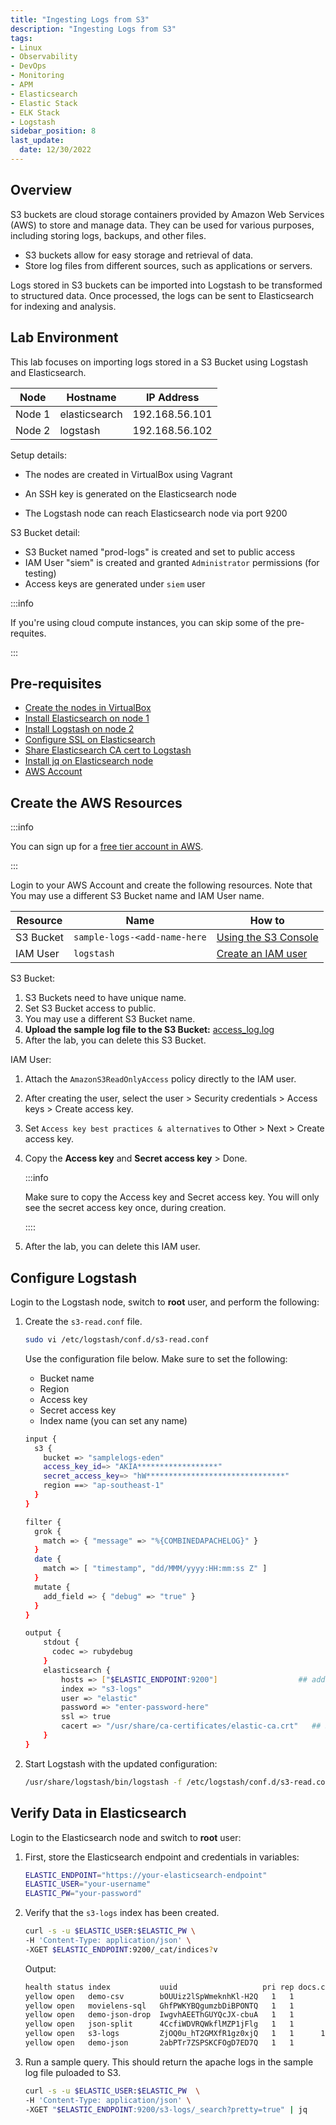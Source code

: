 ```yaml
---
title: "Ingesting Logs from S3"
description: "Ingesting Logs from S3"
tags: 
- Linux
- Observability
- DevOps
- Monitoring 
- APM
- Elasticsearch
- Elastic Stack
- ELK Stack
- Logstash
sidebar_position: 8
last_update:
  date: 12/30/2022
---
```


## Overview

S3 buckets are cloud storage containers provided by Amazon Web Services (AWS) to store and manage data. They can be used for various purposes, including storing logs, backups, and other files.

- S3 buckets allow for easy storage and retrieval of data.
- Store log files from different sources, such as applications or servers.

Logs stored in S3 buckets can be imported into Logstash to be transformed to structured data. Once processed, the logs can be sent to Elasticsearch for indexing and analysis.

## Lab Environment 

This lab focuses on importing logs stored in a S3 Bucket using Logstash and Elasticsearch.

| Node    | Hostname       | IP Address       | 
|---------|----------------|------------------|
| Node 1  | elasticsearch  |  192.168.56.101  |
| Node 2  | logstash       |  192.168.56.102 |

Setup details:

- The nodes are created in VirtualBox using Vagrant
- An SSH key is generated on the Elasticsearch node
 
- The Logstash node can reach Elasticsearch node via port 9200 

S3 Bucket detail:

- S3 Bucket named "prod-logs" is created and set to public access 
- IAM User "siem" is created and granted `Administrator` permissions (for testing)
- Access keys are generated under `siem` user

:::info

If you're using cloud compute instances, you can skip some of the pre-requites.

:::


## Pre-requisites 

- [Create the nodes in VirtualBox](/docs/018-Observability/020-Elastic-Stack/002-Setting-up/001-Using-Vagrant-and-VirtualBox.md#setup-the-virtual-machines)
- [Install Elasticsearch on node 1](/docs/018-Observability/020-Elastic-Stack/002-Setting-up/001-Using-Vagrant-and-VirtualBox.md#install-elasticsearch-817)
- [Install Logstash on node 2](/docs/018-Observability/020-Elastic-Stack/006-Logstash/001-Installing-Logstash.md)
- [Configure SSL on Elasticsearch](/docs/018-Observability/020-Elastic-Stack/002-Setting-up/003-SSL-Configuration.md)
- [Share Elasticsearch CA cert to Logstash](/docs/018-Observability/020-Elastic-Stack/002-Setting-up/001-Using-Vagrant-and-VirtualBox.md#share-the-certificate-to-other-vms-optional)
- [Install jq on Elasticsearch node](https://www.scaler.com/topics/linux-jq/)
- [AWS Account](https://aws.amazon.com/free/free-tier-faqs/?p=ft&z=subnav&loc=5&refid=f42fef03-b1e6-4841-b001-c44b4eccaf41)

## Create the AWS Resources 

:::info 

You can sign up for a [free tier account in AWS](https://signin.aws.amazon.com/signup?request_type=register).

:::

Login to your AWS Account and create the following resources. Note that 
You may use a different S3 Bucket name and IAM User name.

| Resource  | Name                          | How to                    |
|-----------|-------------------------------|---------------------------|
| S3 Bucket | `sample-logs-<add-name-here`  | [Using the S3 Console](https://docs.aws.amazon.com/AmazonS3/latest/userguide/create-bucket-overview.html)  |
| IAM User  | `logstash`                    | [Create an IAM user](https://docs.aws.amazon.com/IAM/latest/UserGuide/id_users_create.html) |

S3 Bucket:

1. S3 Buckets need to have unique name. 
2. Set S3 Bucket access to public.
3. You may use a different S3 Bucket name.
4. **Upload the sample log file to the S3 Bucket:** [access_log.log](@site/assets/elastic-stack/sample-logs/access_log.log)
5. After the lab, you can delete this S3 Bucket.

IAM User:

1. Attach the `AmazonS3ReadOnlyAccess` policy directly to the IAM user.
2. After creating the user, select the user > Security credentials > Access keys > Create access key.
3. Set `Access key best practices & alternatives` to Other > Next > Create access key.
4. Copy the **Access key** and **Secret access key** > Done.

    :::info 

    Make sure to copy the Access key and Secret access key. 
    You will only see the secret access key once, during creation.

    ::::

5. After the lab, you can delete this IAM user.


## Configure Logstash 

Login to the Logstash node, switch to **root** user, and perform the following:

1. Create the `s3-read.conf` file.

    ```bash
    sudo vi /etc/logstash/conf.d/s3-read.conf
    ```

    Use the configuration file below. Make sure to set the following:

    - Bucket name
    - Region 
    - Access key
    - Secret access key
    - Index name (you can set any name)

    ```bash
    input {
      s3 {
        bucket => "samplelogs-eden"
        access_key_id=> "AKIA******************"
        secret_access_key=> "hW*******************************"
        region ==> "ap-southeast-1"
      }
    }

    filter {
      grok {
        match => { "message" => "%{COMBINEDAPACHELOG}" }
      }
      date {
        match => [ "timestamp", "dd/MMM/yyyy:HH:mm:ss Z" ]
      }
      mutate {
        add_field => { "debug" => "true" }
      }      
    }

    output {
        stdout {
          codec => rubydebug
        }
        elasticsearch {
            hosts => ["$ELASTIC_ENDPOINT:9200"]                  ## address of elasticsearch node
            index => "s3-logs"
            user => "elastic"
            password => "enter-password-here"
            ssl => true
            cacert => "/usr/share/ca-certificates/elastic-ca.crt"   ## Shared Elasticsearch CA certificate path
        }
    }
    ```

2. Start Logstash with the updated configuration:

    ```bash
    /usr/share/logstash/bin/logstash -f /etc/logstash/conf.d/s3-read.conf
    ```


## Verify Data in Elasticsearch

Login to the Elasticsearch node and switch to **root** user:

1. First, store the Elasticsearch endpoint and credentials in variables:  

    ```bash
    ELASTIC_ENDPOINT="https://your-elasticsearch-endpoint"
    ELASTIC_USER="your-username"
    ELASTIC_PW="your-password"
    ```  

2. Verify that the `s3-logs` index has been created.

    ```bash
    curl -s -u $ELASTIC_USER:$ELASTIC_PW \
    -H 'Content-Type: application/json' \
    -XGET $ELASTIC_ENDPOINT:9200/_cat/indices?v
    ```

    Output:

    ```bash
    health status index           uuid                   pri rep docs.count docs.deleted store.size pri.store.size dataset.size
    yellow open   demo-csv        bOUUiz2lSpWmeknhKl-H2Q   1   1          4            0     18.6kb         18.6kb       18.6kb
    yellow open   movielens-sql   GhfPWKYBQgumzbDiBPONTQ   1   1       1682            0    282.8kb        282.8kb      282.8kb
    yellow open   demo-json-drop  IwgvhAEEThGUYQcJX-cbuA   1   1          3            0     24.1kb         24.1kb       24.1kb
    yellow open   json-split      4CcfiWDVRQWkflMZP1jFlg   1   1          5            0     16.7kb         16.7kb       16.7kb
    yellow open   s3-logs         ZjOQ0u_hT2GMXfR1gz0xjQ   1   1      12875            0       10mb           10mb         10mb
    yellow open   demo-json       2abPTr7ZSPSKCFOgD7ED7Q   1   1         10            0     49.1kb         49.1kb       49.1kb  
    ```    



2. Run a sample query. This should return the apache logs in the sample log file puloaded to S3.

    ```bash
    curl -s -u $ELASTIC_USER:$ELASTIC_PW  \
    -H 'Content-Type: application/json' \
    -XGET "$ELASTIC_ENDPOINT:9200/s3-logs/_search?pretty=true" | jq 
    ```
